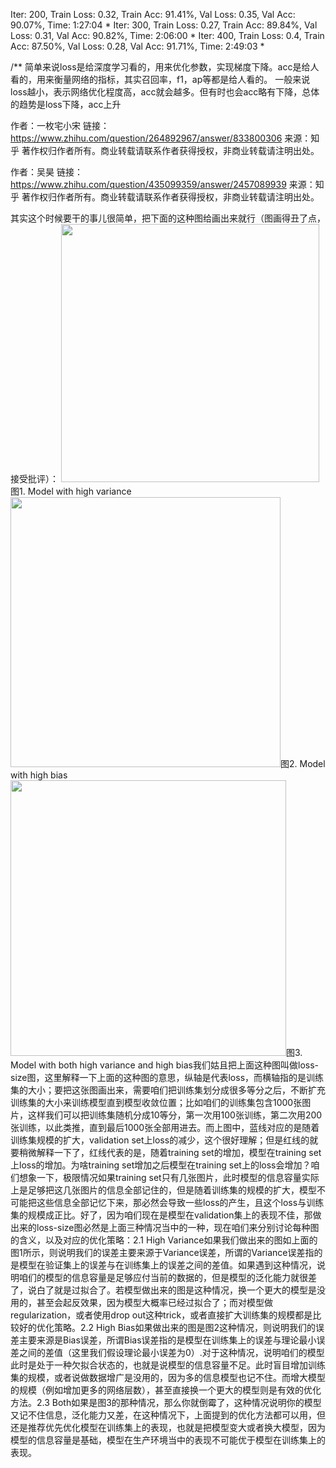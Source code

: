 Iter:    200,  Train Loss:  0.32,  Train Acc: 91.41%,  Val Loss:  0.35,  Val Acc: 90.07%,  Time: 1:27:04 *
Iter:    300,  Train Loss:  0.27,  Train Acc: 89.84%,  Val Loss:  0.31,  Val Acc: 90.82%,  Time: 2:06:00 *
Iter:    400,  Train Loss:   0.4,  Train Acc: 87.50%,  Val Loss:  0.28,  Val Acc: 91.71%,  Time: 2:49:03 *


/**
简单来说loss是给深度学习看的，用来优化参数，实现梯度下降。acc是给人看的，用来衡量网络的指标，其实召回率，f1，ap等都是给人看的。
一般来说loss越小，表示网络优化程度高，acc就会越多。但有时也会acc略有下降，总体的趋势是loss下降，acc上升

作者：一枚宅小宋
链接：https://www.zhihu.com/question/264892967/answer/833800306
来源：知乎
著作权归作者所有。商业转载请联系作者获得授权，非商业转载请注明出处。

作者：吴昊
链接：https://www.zhihu.com/question/435099359/answer/2457089939
来源：知乎
著作权归作者所有。商业转载请联系作者获得授权，非商业转载请注明出处。

其实这个时候要干的事儿很简单，把下面的这种图给画出来就行（图画得丑了点，接受批评）：
<img src="https://picx.zhimg.com/v2-34b42284e073a835f2a18525c105ae2d_b.jpg" data-rawwidth="413" data-rawheight="303" data-size="normal" data-default-watermark-src="https://pic3.zhimg.com/v2-44ab5c200bd1b17ae0caa82bc7086012_b.jpg" class="content_image" width="413"/>图1. Model with high variance<img src="https://pica.zhimg.com/v2-e033b10d5cb3cd33b1735ff1ae9b9290_b.jpg" data-rawwidth="432" data-rawheight="323" data-size="normal" data-default-watermark-src="https://pic3.zhimg.com/v2-a661d11c4ad7ba9dde002ff2b8038210_b.jpg" class="origin_image zh-lightbox-thumb" width="432" data-original="https://pica.zhimg.com/v2-e033b10d5cb3cd33b1735ff1ae9b9290_r.jpg"/>图2. Model with high bias<img src="https://picx.zhimg.com/v2-8ba147a93229b7c51492c7398e54a40b_b.jpg" data-rawwidth="441" data-rawheight="339" data-size="normal" data-default-watermark-src="https://pic1.zhimg.com/v2-cab45b99ea7c90cfab2082e364b3f2b2_b.jpg" class="origin_image zh-lightbox-thumb" width="441" data-original="https://picx.zhimg.com/v2-8ba147a93229b7c51492c7398e54a40b_r.jpg"/>图3. Model with both high variance and high bias我们姑且把上面这种图叫做loss-size图，这里解释一下上面的这种图的意思，纵轴是代表loss，而横轴指的是训练集的大小；要把这张图画出来，需要咱们把训练集划分成很多等分之后，不断扩充训练集的大小来训练模型直到模型收敛位置；比如咱们的训练集包含1000张图片，这样我们可以把训练集随机分成10等分，第一次用100张训练，第二次用200张训练，以此类推，直到最后1000张全部用进去。而上图中，蓝线对应的是随着训练集规模的扩大，validation set上loss的减少，这个很好理解；但是红线的就要稍微解释一下了，红线代表的是，随着training set的增加，模型在training set上loss的增加。为啥training set增加之后模型在training set上的loss会增加？咱们想象一下，极限情况如果training set只有几张图片，此时模型的信息容量实际上是足够把这几张图片的信息全部记住的，但是随着训练集的规模的扩大，模型不可能把这些信息全部记忆下来，那必然会导致一些loss的产生，且这个loss与训练集的规模成正比。好了，因为咱们现在是模型在validation集上的表现不佳，那做出来的loss-size图必然是上面三种情况当中的一种，现在咱们来分别讨论每种图的含义，以及对应的优化策略：2.1 High Variance如果我们做出来的图如上面的图1所示，则说明我们的误差主要来源于Variance误差，所谓的Variance误差指的是模型在验证集上的误差与在训练集上的误差之间的差值。如果遇到这种情况，说明咱们的模型的信息容量是足够应付当前的数据的，但是模型的泛化能力就很差了，说白了就是过拟合了。若模型做出来的图是这种情况，换一个更大的模型是没用的，甚至会起反效果，因为模型大概率已经过拟合了；而对模型做regularization，或者使用drop out这种trick，或者直接扩大训练集的规模都是比较好的优化策略。2.2 High Bias如果做出来的图是图2这种情况，则说明我们的误差主要来源是Bias误差，所谓Bias误差指的是模型在训练集上的误差与理论最小误差之间的差值（这里我们假设理论最小误差为0）.对于这种情况，说明咱们的模型此时是处于一种欠拟合状态的，也就是说模型的信息容量不足。此时盲目增加训练集的规模，或者说做数据增广是没用的，因为多的信息模型也记不住。而增大模型的规模（例如增加更多的网络层数），甚至直接换一个更大的模型则是有效的优化方法。2.3 Both如果是图3的那种情况，那么你就倒霉了，这种情况说明你的模型又记不住信息，泛化能力又差，在这种情况下，上面提到的优化方法都可以用，但还是推荐优先优化模型在训练集上的表现，也就是把模型变大或者换大模型，因为模型的信息容量是基础，模型在生产环境当中的表现不可能优于模型在训练集上的表现。